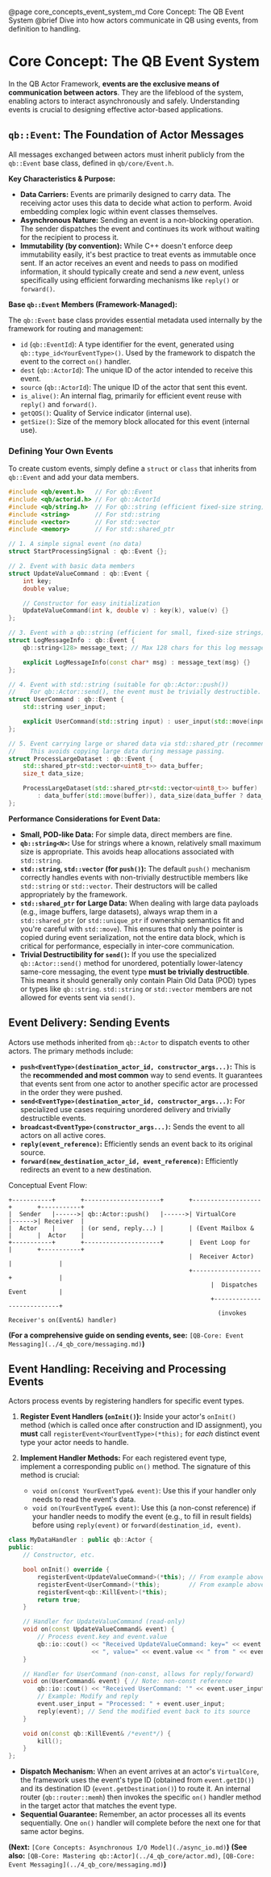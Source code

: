 @page core_concepts_event_system_md Core Concept: The QB Event System
@brief Dive into how actors communicate in QB using events, from definition to handling.

# Core Concept: The QB Event System

In the QB Actor Framework, **events are the exclusive means of communication between actors**. They are the lifeblood of the system, enabling actors to interact asynchronously and safely. Understanding events is crucial to designing effective actor-based applications.

## `qb::Event`: The Foundation of Actor Messages

All messages exchanged between actors must inherit publicly from the `qb::Event` base class, defined in `qb/core/Event.h`.

**Key Characteristics & Purpose:**

*   **Data Carriers:** Events are primarily designed to carry data. The receiving actor uses this data to decide what action to perform. Avoid embedding complex logic within event classes themselves.
*   **Asynchronous Nature:** Sending an event is a non-blocking operation. The sender dispatches the event and continues its work without waiting for the recipient to process it.
*   **Immutability (by convention):** While C++ doesn't enforce deep immutability easily, it's best practice to treat events as immutable once sent. If an actor receives an event and needs to pass on modified information, it should typically create and send a *new* event, unless specifically using efficient forwarding mechanisms like `reply()` or `forward()`.

**Base `qb::Event` Members (Framework-Managed):**

The `qb::Event` base class provides essential metadata used internally by the framework for routing and management:

*   `id` (`qb::EventId`): A type identifier for the event, generated using `qb::type_id<YourEventType>()`. Used by the framework to dispatch the event to the correct `on()` handler.
*   `dest` (`qb::ActorId`): The unique ID of the actor intended to receive this event.
*   `source` (`qb::ActorId`): The unique ID of the actor that sent this event.
*   `is_alive()`: An internal flag, primarily for efficient event reuse with `reply()` and `forward()`.
*   `getQOS()`: Quality of Service indicator (internal use).
*   `getSize()`: Size of the memory block allocated for this event (internal use).

### Defining Your Own Events

To create custom events, simply define a `struct` or `class` that inherits from `qb::Event` and add your data members.

```cpp
#include <qb/event.h>   // For qb::Event
#include <qb/actorid.h> // For qb::ActorId
#include <qb/string.h>  // For qb::string (efficient fixed-size string)
#include <string>       // For std::string
#include <vector>       // For std::vector
#include <memory>       // For std::shared_ptr

// 1. A simple signal event (no data)
struct StartProcessingSignal : qb::Event {};

// 2. Event with basic data members
struct UpdateValueCommand : qb::Event {
    int key;
    double value;

    // Constructor for easy initialization
    UpdateValueCommand(int k, double v) : key(k), value(v) {}
};

// 3. Event with a qb::string (efficient for small, fixed-size strings)
struct LogMessageInfo : qb::Event {
    qb::string<128> message_text; // Max 128 chars for this log message

    explicit LogMessageInfo(const char* msg) : message_text(msg) {}
};

// 4. Event with std::string (suitable for qb::Actor::push())
//    For qb::Actor::send(), the event must be trivially destructible.
struct UserCommand : qb::Event {
    std::string user_input;

    explicit UserCommand(std::string input) : user_input(std::move(input)) {}
};

// 5. Event carrying large or shared data via std::shared_ptr (recommended)
//    This avoids copying large data during message passing.
struct ProcessLargeDataset : qb::Event {
    std::shared_ptr<std::vector<uint8_t>> data_buffer;
    size_t data_size;

    ProcessLargeDataset(std::shared_ptr<std::vector<uint8_t>> buffer)
        : data_buffer(std::move(buffer)), data_size(data_buffer ? data_buffer->size() : 0) {}
};
```

**Performance Considerations for Event Data:**

*   **Small, POD-like Data:** For simple data, direct members are fine.
*   **`qb::string<N>`:** Use for strings where a known, relatively small maximum size is appropriate. This avoids heap allocations associated with `std::string`.
*   **`std::string`, `std::vector` (for `push()`):** The default `push()` mechanism correctly handles events with non-trivially destructible members like `std::string` or `std::vector`. Their destructors will be called appropriately by the framework.
*   **`std::shared_ptr` for Large Data:** When dealing with large data payloads (e.g., image buffers, large datasets), always wrap them in a `std::shared_ptr` (or `std::unique_ptr` if ownership semantics fit and you're careful with `std::move`). This ensures that only the pointer is copied during event serialization, not the entire data block, which is critical for performance, especially in inter-core communication.
*   **Trivial Destructibility for `send()`:** If you use the specialized `qb::Actor::send()` method for unordered, potentially lower-latency same-core messaging, the event type **must be trivially destructible**. This means it should generally only contain Plain Old Data (POD) types or types like `qb::string`. `std::string` or `std::vector` members are not allowed for events sent via `send()`.

## Event Delivery: Sending Events

Actors use methods inherited from `qb::Actor` to dispatch events to other actors. The primary methods include:

*   **`push<EventType>(destination_actor_id, constructor_args...)`:** This is the **recommended and most common** way to send events. It guarantees that events sent from one actor to another specific actor are processed in the order they were pushed.
*   **`send<EventType>(destination_actor_id, constructor_args...)`:** For specialized use cases requiring unordered delivery and trivially destructible events.
*   **`broadcast<EventType>(constructor_args...)`:** Sends the event to all actors on all active cores.
*   **`reply(event_reference)`:** Efficiently sends an event back to its original source.
*   **`forward(new_destination_actor_id, event_reference)`:** Efficiently redirects an event to a new destination.

Conceptual Event Flow:
```text
+-----------+       +---------------------+       +-------------------+       +-----------+
|  Sender   |------>| qb::Actor::push()   |------>| VirtualCore       |------>| Receiver  |
|  Actor    |       | (or send, reply...) |       | (Event Mailbox &  |       |  Actor    |
+-----------+       +---------------------+       |  Event Loop for   |       +-----------+
                                                  |  Receiver Actor)  |             |
                                                  +-------------------+             |
                                                        |  Dispatches Event         |
                                                        +---------------------------+
                                                          (invokes Receiver's on(Event&) handler)
```

**(For a comprehensive guide on sending events, see:** `[QB-Core: Event Messaging](../4_qb_core/messaging.md)`**)**

## Event Handling: Receiving and Processing Events

Actors process events by registering handlers for specific event types.

1.  **Register Event Handlers (`onInit()`):** Inside your actor's `onInit()` method (which is called once after construction and ID assignment), you **must** call `registerEvent<YourEventType>(*this);` for *each* distinct event type your actor needs to handle.

2.  **Implement Handler Methods:** For each registered event type, implement a corresponding public `on()` method. The signature of this method is crucial:
    *   `void on(const YourEventType& event)`: Use this if your handler only needs to read the event's data.
    *   `void on(YourEventType& event)`: Use this (a non-const reference) if your handler needs to modify the event (e.g., to fill in result fields) before using `reply(event)` or `forward(destination_id, event)`.

```cpp
class MyDataHandler : public qb::Actor {
public:
    // Constructor, etc.

    bool onInit() override {
        registerEvent<UpdateValueCommand>(*this); // From example above
        registerEvent<UserCommand>(*this);        // From example above
        registerEvent<qb::KillEvent>(*this);
        return true;
    }

    // Handler for UpdateValueCommand (read-only)
    void on(const UpdateValueCommand& event) {
        // Process event.key and event.value
        qb::io::cout() << "Received UpdateValueCommand: key=" << event.key 
                       << ", value=" << event.value << " from " << event.getSource() << ".\n";
    }

    // Handler for UserCommand (non-const, allows for reply/forward)
    void on(UserCommand& event) { // Note: non-const reference
        qb::io::cout() << "Received UserCommand: '" << event.user_input << "' from " << event.getSource() << ".\n";
        // Example: Modify and reply
        event.user_input = "Processed: " + event.user_input;
        reply(event); // Send the modified event back to its source
    }

    void on(const qb::KillEvent& /*event*/) {
        kill();
    }
};
```

*   **Dispatch Mechanism:** When an event arrives at an actor's `VirtualCore`, the framework uses the event's type ID (obtained from `event.getID()`) and its destination ID (`event.getDestination()`) to route it. An internal router (`qb::router::memh`) then invokes the specific `on()` handler method in the target actor that matches the event type.
*   **Sequential Guarantee:** Remember, an actor processes all its events sequentially. One `on()` handler will complete before the next one for that same actor begins.

**(Next:** `[Core Concepts: Asynchronous I/O Model](./async_io.md)`**)**
**(See also:** `[QB-Core: Mastering qb::Actor](../4_qb_core/actor.md)`, `[QB-Core: Event Messaging](../4_qb_core/messaging.md)`**)** 